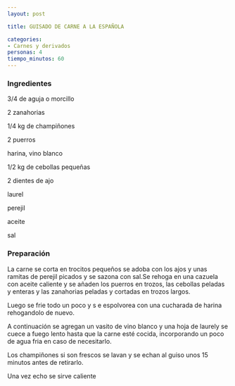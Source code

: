 ```yaml
---
layout: post

title: GUISADO DE CARNE A LA ESPAÑOLA

categories:
- Carnes y derivados
personas: 4 
tiempo_minutos: 60 
---
```

<h3>Ingredientes</h3>
3/4 de aguja o morcillo

2 zanahorias

1/4 kg de champiñones

2 puerros

harina, vino blanco

1/2 kg de cebollas pequeñas

2 dientes de ajo

laurel

perejil

aceite

sal

<h3>Preparación</h3>
La carne se corta en trocitos pequeños se adoba con los ajos y unas ramitas de perejil picados y se sazona con sal.Se rehoga en una cazuela con aceite caliente y se añaden los puerros en trozos, las cebollas peladas y enteras y las zanahorias peladas y cortadas en trozos largos.

Luego se frie todo un poco y s e espolvorea con una cucharada de harina rehogandolo de nuevo.

A continuación se agregan un vasito de vino blanco y una hoja de laurely se cuece a fuego lento hasta que la carne esté cocida, incorporando un poco de agua fria en caso de necesitarlo.

Los champiñones si son frescos se lavan y se echan al guiso unos 15 minutos antes de retirarlo.

Una vez echo se sirve caliente